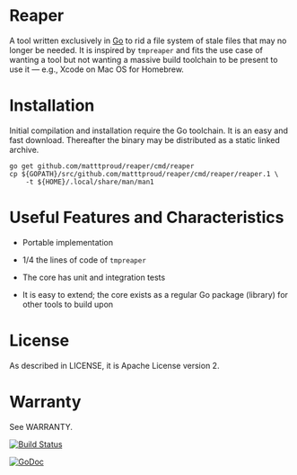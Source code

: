 # Reaper
A tool written exclusively in [Go](http://www.golang.org) to rid a file system
of stale files that may no longer be needed.  It is inspired by `tmpreaper` and
fits the use case of wanting a tool but not wanting a massive build toolchain to
be present to use it — e.g., Xcode on Mac OS for Homebrew.

# Installation
Initial compilation and installation require the Go toolchain.  It is an easy
and fast download.  Thereafter the binary may be distributed as a static linked
archive.

```
go get github.com/matttproud/reaper/cmd/reaper
cp ${GOPATH}/src/github.com/matttproud/reaper/cmd/reaper/reaper.1 \
    -t ${HOME}/.local/share/man/man1
```

# Useful Features and Characteristics

* Portable implementation

* 1/4 the lines of code of `tmpreaper`

* The core has unit and integration tests

* It is easy to extend; the core exists as a regular Go package (library) for
  other tools to build upon

# License
As described in LICENSE, it is Apache License version 2.

# Warranty
See WARRANTY.

[![Build Status](https://travis-ci.org/matttproud/reaper.svg?branch=master)](https://travis-ci.org/matttproud/reaper)

[![GoDoc](https://godoc.org/github.com/matttproud/reaper?status.svg)](https://godoc.org/github.com/matttproud/reaper)
